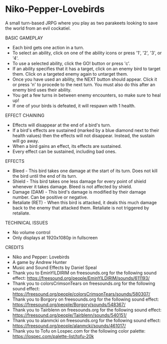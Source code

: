# Niko-Pepper-Lovebirds
A small turn-based JRPG where you play as two parakeets looking to save the world from an evil cockatiel.

BASIC GAMEPLAY
* Each bird gets one action in a turn.
* To select an ability, click on one of the ability icons or press '1', '2', '3', or '4'.
* To use a selected ability, click the GO! button or press 'c'.
* If an ability specifies that it has a target, click on an enemy bird to target them. Click on a targeted enemy again to untarget them.
* Once you have used an ability, the NEXT button should appear. Click it or press 'n' to procede to the next turn. You must also do this after
  an enemy bird uses their ability.
* You get a few turns in between enemy encounters, so make sure to heal up!
* If one of your birds is defeated, it will respawn with 1 health.
  
EFFECT CHAINING
* Effects will disappear at the end of a bird's turn.
* If a bird's effects are sustained (marked by a blue diamond next to their health values) then the effects will not disappear. Instead, the 
  sustain will go away.
* When a bird gains an effect, its effects are sustained.
* Every effect can be sustained, including bad ones.
 
EFFECTS
* Bleed - This bird takes one damage at the start of its turn. Does not kill the bird until the end of its turn.
* Shield - This bird takes one less damage for every point of shield whenever it takes damage. Bleed is not affected by shield.
* Damage (DAM) - This bird's damage is modified by their damage number. Can be positive or negative.
* Retaliate (RET) - When this bird is attacked, it deals this much damage back to the enemy that attacked them. Retaliate is not triggered by
  retaliate.
  
TECHINICAL ISSUES
* No volume control
* Only displays at 1920x1080p in fullscreen

CREDITS
* Niko and Pepper: Lovebirds
* A game by Andrew Hunter
* Music and Sound Effects by Daniel Speal
* Thank you to EminYILDIRIM on freesounds.org for the following sound effect:
	https://freesound.org/people/EminYILDIRIM/sounds/611193/
* Thank you to colorsCrimsonTears on freesounds.org for the following sound effect:
	https://freesound.org/people/colorsCrimsonTears/sounds/580307/
* Thank you to Borgory on freesounds.org for the following sound effect:
	https://freesound.org/people/Borgory/sounds/548367/
* Thank you to Tairblenn on freesounds.org for the following sound effect:
	https://freesound.org/people/Tairblenn/sounds/540151/
* Thank you to alanmcki on freesounds.org for the following sound effect:
	https://freesound.org/people/alanmcki/sounds/461017/
* Thank you to Tofu on Lospec.com for the following color palette:
	https://lospec.com/palette-list/tofu-20k
